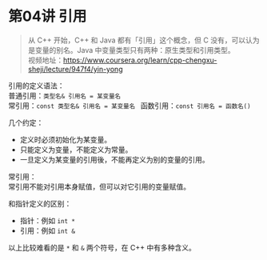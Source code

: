 # 第04讲 引用

> 从 C++ 开始，C++ 和 Java 都有「引用」这个概念，但 C 没有，可以认为是变量的别名。Java 中变量类型只有两种：原生类型和引用类型。  
> 视频地址：<https://www.coursera.org/learn/cpp-chengxu-sheji/lecture/947f4/yin-yong>

引用的定义语法：  
普通引用：`` 类型名& 引用名 = 某变量名 ``   
常引用：``const 类型名& 引用名 = 某变量名 ``
函数引用：``const 引用名 = 函数名()``

几个约定：
* 定义时必须初始化为某变量。
* 只能定义为变量，不能定义为常量。
* 一旦定义为某变量的引用後，不能再定义为别的变量的引用。

常引用：   
常引用不能对引用本身赋值，但可以对它引用的变量赋值。

和指针定义的区别：
* 指针：例如 `int *`
* 引用：例如 `int &`  

以上比较难看的是 `*` 和 `&` 两个符号，在 C++ 中有多种含义。